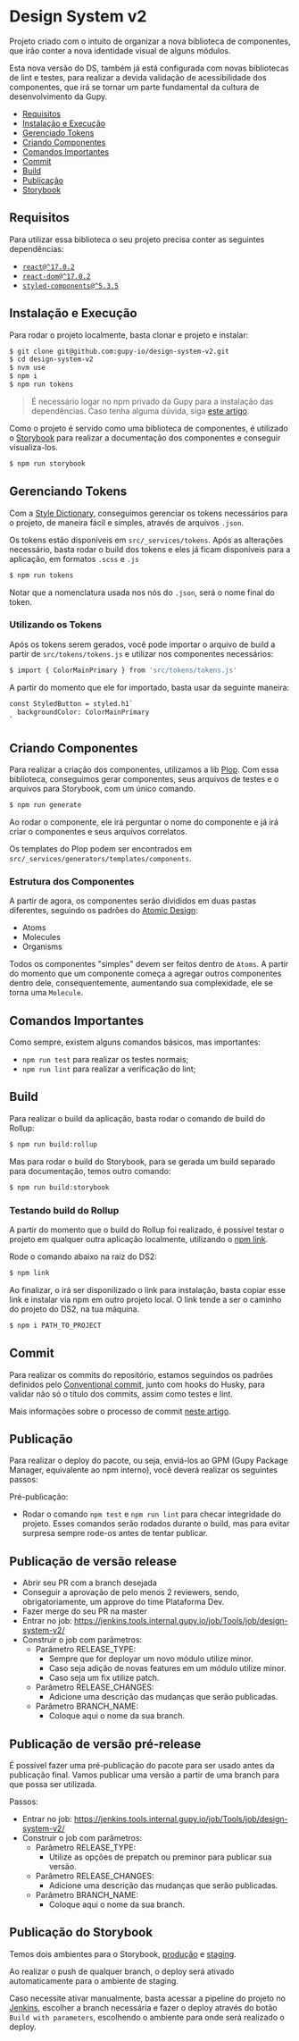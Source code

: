 # Design System v2

Projeto criado com o intuito de organizar a nova biblioteca de componentes, que irão conter a nova identidade visual de alguns módulos.

Esta nova versão do DS, também já está configurada com novas bibliotecas de lint e testes, para realizar a devida validação de acessibilidade dos componentes, que irá se tornar um parte fundamental da cultura de desenvolvimento da Gupy.

- [Requisitos](#requirements)
- [Instalação e Execução](#getting-started)
- [Gerenciado Tokens](#managing-tokens)
- [Criando Componentes](#creating-components)
- [Comandos Importantes](#important-commands)
- [Commit](#commit)
- [Build](#build)
- [Publicação](#publish)
- [Storybook](#storybook)

## <a name="requirements"></a>Requisitos

Para utilizar essa biblioteca o seu projeto precisa conter as seguintes dependências:

- [`react@^17.0.2`](https://www.npmjs.com/package/react)
- [`react-dom@^17.0.2`](https://www.npmjs.com/package/react-dom)
- [`styled-components@^5.3.5`](https://www.npmjs.com/package/styled-components)

## <a name="getting-started"></a>Instalação e Execução

Para rodar o projeto localmente, basta clonar e projeto e instalar:

```bash
$ git clone git@github.com:gupy-io/design-system-v2.git
$ cd design-system-v2
$ nvm use
$ npm i
$ npm run tokens
```

> É necessário logar no npm privado da Gupy para a instalação das dependências. Caso tenha alguma dúvida, siga [este artigo](https://gupy-io.atlassian.net/wiki/spaces/PROD/pages/923500613/Reposit+rio+privado+de+pacotes+NPM+da+Gupy).

Como o projeto é servido como uma biblioteca de componentes, é utilizado o [Storybook](https://storybook.js.org/) para realizar a documentação dos componentes e conseguir visualiza-los.

```bash
$ npm run storybook
```

## <a name="managing-tokens"></a>Gerenciando Tokens

Com a [Style Dictionary](https://amzn.github.io/style-dictionary), conseguimos gerenciar os tokens necessários para o projeto, de maneira fácil e simples, através de arquivos `.json`.

Os tokens estão disponíveis em `src/_services/tokens`. Após as alterações necessário, basta rodar o build dos tokens e eles já ficam disponíveis para a aplicação, em formatos `.scss` e `.js`

```bash
$ npm run tokens
```

Notar que a nomenclatura usada nos nós do `.json`, será o nome final do token.

### Utilizando os Tokens

Após os tokens serem gerados, você pode importar o arquivo de build a partir de `src/tokens/tokens.js` e utilizar nos componentes necessários:

```bash
$ import { ColorMainPrimary } from 'src/tokens/tokens.js'
```

A partir do momento que ele for importado, basta usar da seguinte maneira:

```bash
const StyledButton = styled.h1`
  backgroundColor: ColorMainPrimary
`
```

## <a name="creating-components"></a>Criando Componentes

Para realizar a criação dos componentes, utilizamos a lib [Plop](https://plopjs.com/). Com essa biblioteca, conseguimos gerar componentes, seus arquivos de testes e o arquivos para Storybook, com um único comando.

```bash
$ npm run generate
```

Ao rodar o componente, ele irá perguntar o nome do componente e já irá criar o componentes e seus arquivos correlatos.

Os templates do Plop podem ser encontrados em `src/_services/generators/templates/components`.

### Estrutura dos Componentes

A partir de agora, os componentes serão dívididos em duas pastas diferentes, seguindo os padrões do [Atomic Design](https://brasil.uxdesign.cc/atomic-design-redesenhando-os-entreg%C3%A1veis-de-designers-e-desenvolvedores-da8886c7258d):

- Atoms
- Molecules
- Organisms

Todos os componentes "simples" devem ser feitos dentro de `Atoms`. A partir do momento que um componente começa a agregar outros componentes dentro dele, consequentemente, aumentando sua complexidade, ele se torna uma `Molecule`.

## <a name="important-commands"></a>Comandos Importantes

Como sempre, existem alguns comandos básicos, mas importantes:

- `npm run test` para realizar os testes normais;
- `npm run lint` para realizar a verificação do lint;

## <a name="build"></a>Build

Para realizar o build da aplicação, basta rodar o comando de build do Rollup:

```bash
$ npm run build:rollup
```

Mas para rodar o build do Storybook, para se gerada um build separado para documentação, temos outro comando:

```bash
$ npm run build:storybook
```

### Testando build do Rollup

A partir do momento que o build do Rollup foi realizado, é possível testar o projeto em qualquer outra aplicação localmente, utilizando o [npm link](https://docs.npmjs.com/cli/v8/commands/npm-link).

Rode o comando abaixo na raiz do DS2:

```bash
$ npm link
```

Ao finalizar, o irá ser disponilizado o link para instalação, basta copiar esse link e instalar via npm em outro projeto local. O link tende a ser o caminho do projeto do DS2, na tua máquina.

```bash
$ npm i PATH_TO_PROJECT
```

## <a name="commit"></a>Commit

Para realizar os commits do repositório, estamos seguindos os padrões definidos pelo [Conventional commit](https://www.conventionalcommits.org/en/v1.0.0/), junto com hooks do Husky, para validar não só o título dos commits, assim como testes e lint.

Mais informações sobre o processo de commit [neste artigo](https://gupy-io.atlassian.net/wiki/spaces/PROD/pages/1990328434/Conventional+commits+no+gupy-front-modules).

## <a name="publish"></a>Publicação

Para realizar o deploy do pacote, ou seja,
enviá-los ao GPM (Gupy Package Manager, equivalente ao npm interno), você deverá realizar os seguintes passos:

Pré-publicação:

- Rodar o comando `npm test` e `npm run lint` para checar integridade do projeto.
  Esses comandos serão rodados durante o build, mas para evitar surpresa sempre rode-os antes de tentar publicar.

## Publicação de versão release

- Abrir seu PR com a branch desejada
- Conseguir a aprovação de pelo menos 2 reviewers, sendo, obrigatoriamente, um approve do time Plataforma Dev.
- Fazer merge do seu PR na master
- Entrar no job: https://jenkins.tools.internal.gupy.io/job/Tools/job/design-system-v2/
- Construir o job com parâmetros:
  - Parâmetro RELEASE_TYPE:
    - Sempre que for deployar um novo módulo utilize minor.
    - Caso seja adição de novas features em um módulo utilize minor.
    - Caso seja um fix utilize patch.
  - Parâmetro RELEASE_CHANGES:
    - Adicione uma descrição das mudanças que serão publicadas.
  - Parâmetro BRANCH_NAME:
    - Coloque aqui o nome da sua branch.

## Publicação de versão pré-release

É possível fazer uma pré-publicação do pacote para ser usado antes da publicação final.
Vamos publicar uma versão a partir de uma branch para que possa ser utilizada.

Passos:

- Entrar no job: https://jenkins.tools.internal.gupy.io/job/Tools/job/design-system-v2/
- Construir o job com parâmetros:
  - Parâmetro RELEASE_TYPE:
    - Utilize as opções de prepatch ou preminor para publicar sua versão.
  - Parâmetro RELEASE_CHANGES:
    - Adicione uma descrição das mudanças que serão publicadas.
  - Parâmetro BRANCH_NAME:
    - Coloque aqui o nome da sua branch.

## <a name="storybook"></a>Publicação do Storybook

Temos dois ambientes para o Storybook, [produção](https://storybook-ds2.gupy.io/) e [staging](https://storybook-ds2.hmg.gupy.io/).

Ao realizar o push de qualquer branch, o deploy será ativado automaticamente para o ambiente de staging.

Caso necessite ativar manualmente, basta acessar a pipeline do projeto no [Jenkins](https://jenkins.tools.internal.gupy.io/job/plataforma-dev/job/storybook/), escolher a branch necessária e fazer o deploy através do botão `Build with parameters`, escolhendo o ambiente para onde será realizado o deploy.
